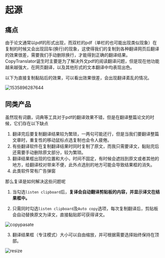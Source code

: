 # 起源

## 痛点
由于论文通常以pdf的形式出现，而双栏的pdf（单栏的也可能出现类似现象）在复制的时候又会出现回车(换行)的现象，这使得我们的复制到各种翻译网页后翻译的效果很差，需要我们手动删除换行，才能得到正确的翻译结果。CopyTranslator诞生时主要是为了解决外文pdf的阅读翻译问题，但是现在他功能越来越强大，在网页翻译，以及其他形式的文本翻译中均表现出色。

以下为直接复制黏贴后的效果，可以看出效果很差，会出现翻译紊乱的情况。

![1535896287644](https://s1.ax1x.com/2018/09/13/iEiWdJ.png)

## 同类产品

虽然现有词霸，词典等工具对于pdf的翻译效果不错，但是在翻译整篇论文的时候，它们存在以下缺点

1. 翻译完后要复制翻译结果较为繁琐，一两句可能还行，但是当我们要翻译整篇文章时，重复性的移动鼠标点选复制也会令人疲倦。
2. 有些翻译软件在复制翻译结果时同时复制了原文，而我只需要译文，黏贴完后还需要手动删除原文部分，较为繁琐。
3. 翻译结果框出现的位置和大小，时间不固定，有时候会遮挡到原文或者其他的地方，给翻译校对带来不便，此外点选别的地方可能会导致结果框的消失。
4. 此类软件常有广告弹窗 

那么复译是如何解决这些问题呢

1. 当勾选`listen clipboard`后，**复译会自动翻译剪贴板的内容，并显示译文在结果框中。**

2. 只需同时勾选`listen clipboard`及`Auto copy`选项，每次复制翻译后，剪贴板会自动替换原文为译文，直接黏贴即可获得译文。

![copypasate](https://s1.ax1x.com/2018/09/13/iEifo9.gif)

3. 翻译结果框（专注模式）大小可以自由缩放，并可根据需要选择始终保持在顶部。

![resize](https://s1.ax1x.com/2018/09/13/iEi5J1.gif)
